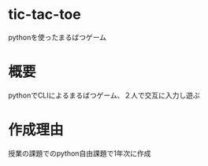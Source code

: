 # tic-tac-toe
pythonを使ったまるばつゲーム
# 概要
pythonでCLIによるまるばつゲーム、２人で交互に入力し遊ぶ
# 作成理由
授業の課題でのpython自由課題で1年次に作成
